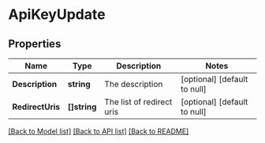 # ApiKeyUpdate

## Properties
Name | Type | Description | Notes
------------ | ------------- | ------------- | -------------
**Description** | **string** | The description | [optional] [default to null]
**RedirectUris** | **[]string** | The list of redirect uris | [optional] [default to null]

[[Back to Model list]](../README.md#documentation-for-models) [[Back to API list]](../README.md#documentation-for-api-endpoints) [[Back to README]](../README.md)



